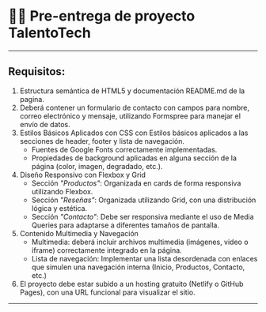 # 👩‍💻 Pre-entrega de proyecto TalentoTech

---

## Requisitos:

1. Estructura semántica de HTML5 y documentación README.md de la pagina.
2. Deberá contener un formulario
   de contacto con campos para nombre,
   correo electrónico y mensaje, utilizando
   Formspree para manejar el envío de datos.
3. Estilos Básicos Aplicados con CSS con Estilos básicos aplicados a las secciones de
   header, footer y lista de navegación.
   - Fuentes de Google Fonts correctamente
     implementadas.
   - Propiedades de background aplicadas en
     alguna sección de la página (color, imagen,
     degradado, etc.).
4. Diseño Responsivo con Flexbox y Grid
   - Sección _"Productos"_: Organizada en cards de forma
     responsiva utilizando Flexbox.
   - Sección _"Reseñas"_: Organizada utilizando Grid, con una
     distribución lógica y estética.
   - Sección _"Contacto"_: Debe ser responsiva mediante el uso
     de Media Queries para adaptarse a diferentes tamaños de
     pantalla.
5. Contenido Multimedia y Navegación
   - Multimedia: deberá incluir archivos multimedia
     (imágenes, video o iframe) correctamente integrado
     en la página.
   - Lista de navegación: Implementar una lista
     desordenada con enlaces que simulen una
     navegación interna (Inicio, Productos, Contacto,
     etc.)
6. El proyecto debe estar subido a un hosting gratuito
   (Netlify o GitHub Pages), con una URL funcional
   para visualizar el sitio.

---
